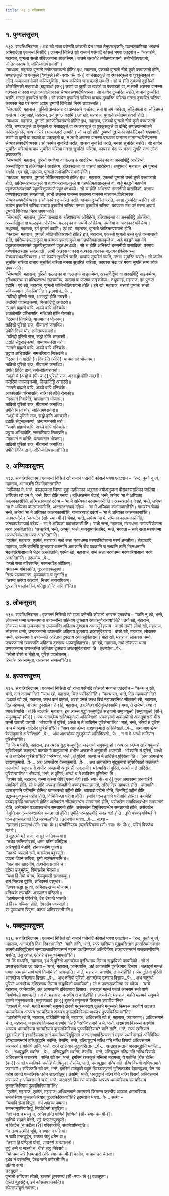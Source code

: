 ```yaml
---
title: ०३ ३ ततियवग्गो

---
```



## १. पुग्गलसुत्तम्

१३२. सावत्थिनिदानम्। अथ खो राजा पसेनदि कोसलो येन भगवा तेनुपसङ्कमि; उपसङ्कमित्वा भगवन्तं अभिवादेत्वा एकमन्तं निसीदि। एकमन्तं निसिन्नं खो राजानं पसेनदिं कोसलं भगवा एतदवोच – ‘‘चत्तारोमे, महाराज, पुग्गला सन्तो संविज्जमाना लोकस्मिम्। कतमे चत्तारो? तमोतमपरायनो, तमोजोतिपरायनो, जोतितमपरायनो, जोतिजोतिपरायनो’’।  
‘‘कथञ्च, महाराज पुग्गलो तमोतमपरायनो होति? इध, महाराज, एकच्चो पुग्गलो नीचे कुले पच्चाजातो होति, चण्डालकुले वा वेनकुले [वेणकुले (सी॰ स्या॰ कं॰ पी॰)] वा नेसादकुले वा रथकारकुले वा पुक्कुसकुले वा दलिद्दे अप्पन्नपानभोजने कसिरवुत्तिके , यत्थ कसिरेन घासच्छादो लब्भति। सो च होति दुब्बण्णो दुद्दसिको ओकोटिमको बव्हाबाधो [बह्वाबाधो (क॰)] काणो वा कुणी वा खञ्जो वा पक्खहतो वा, न लाभी अन्नस्स पानस्स वत्थस्स यानस्स मालागन्धविलेपनस्स सेय्यावसथपदीपेय्यस्स। सो कायेन दुच्चरितं चरति, वाचाय दुच्चरितं चरति, मनसा दुच्चरितं चरति। सो कायेन दुच्चरितं चरित्वा वाचाय दुच्चरितं चरित्वा मनसा दुच्चरितं चरित्वा, कायस्स भेदा परं मरणा अपायं दुग्गतिं विनिपातं निरयं उपपज्जति।  
‘‘सेय्यथापि, महाराज , पुरिसो अन्धकारा वा अन्धकारं गच्छेय्य, तमा वा तमं गच्छेय्य, लोहितमला वा लोहितमलं गच्छेय्य। तथूपमाहं, महाराज, इमं पुग्गलं वदामि। एवं खो, महाराज, पुग्गलो तमोतमपरायनो होति।  
‘‘कथञ्च, महाराज, पुग्गलो तमोजोतिपरायनो होति? इध, महाराज, एकच्चो पुग्गलो नीचे कुले पच्चाजातो होति, चण्डालकुले वा वेनकुले वा नेसादकुले वा रथकारकुले वा पुक्कुसकुले वा दलिद्दे अप्पन्नपानभोजने कसिरवुत्तिके, यत्थ कसिरेन घासच्छादो लब्भति। सो च खो होति दुब्बण्णो दुद्दसिको ओकोटिमको बव्हाबाधो, काणो वा कुणी वा खञ्जो वा पक्खहतो वा, न लाभी अन्नस्स पानस्स वत्थस्स यानस्स मालागन्धविलेपनस्स सेय्यावसथपदीपेय्यस्स। सो कायेन सुचरितं चरति, वाचाय सुचरितं चरति, मनसा सुचरितं चरति। सो कायेन सुचरितं चरित्वा वाचाय सुचरितं चरित्वा मनसा सुचरितं चरित्वा, कायस्स भेदा परं मरणा सुगतिं सग्गं लोकं उपपज्जति।  
‘‘सेय्यथापि, महाराज, पुरिसो पथविया वा पल्लङ्कं आरोहेय्य, पल्लङ्का वा अस्सपिट्ठिं आरोहेय्य, अस्सपिट्ठिया वा हत्थिक्खन्धं आरोहेय्य, हत्थिक्खन्धा वा पासादं आरोहेय्य। तथूपमाहं, महाराज, इमं पुग्गलं वदामि। एवं खो, महाराज, पुग्गलो तमोजोतिपरायनो होति।  
‘‘कथञ्च, महाराज, पुग्गलो जोतितमपरायनो होति? इध , महाराज, एकच्चो पुग्गलो उच्चे कुले पच्चाजातो होति, खत्तियमहासालकुले वा ब्राह्मणमहासालकुले वा गहपतिमहासालकुले वा, अड्ढे महद्धने महाभोगे पहूतजातरूपरजते पहूतवित्तूपकरणे पहूतधनधञ्ञे। सो च होति अभिरूपो दस्सनीयो पासादिको, परमाय वण्णपोक्खरताय समन्नागतो, लाभी अन्नस्स पानस्स वत्थस्स यानस्स मालागन्धविलेपनस्स सेय्यावसथपदीपेय्यस्स। सो कायेन दुच्चरितं चरति, वाचाय दुच्चरितं चरति, मनसा दुच्चरितं चरति। सो कायेन दुच्चरितं चरित्वा वाचाय दुच्चरितं चरित्वा मनसा दुच्चरितं चरित्वा, कायस्स भेदा परं मरणा अपायं दुग्गतिं विनिपातं निरयं उपपज्जति।  
‘‘सेय्यथापि, महाराज, पुरिसो पासादा वा हत्थिक्खन्धं ओरोहेय्य, हत्थिक्खन्धा वा अस्सपिट्ठिं ओरोहेय्य, अस्सपिट्ठिया वा पल्लङ्कं ओरोहेय्य, पल्लङ्का वा पथविं ओरोहेय्य, पथविया वा अन्धकारं पविसेय्य। तथूपमाहं, महाराज, इमं पुग्गलं वदामि। एवं खो, महाराज, पुग्गलो जोतितमपरायनो होति।  
‘‘कथञ्च, महाराज, पुग्गलो जोतिजोतिपरायनो होति? इध, महाराज, एकच्चो पुग्गलो उच्चे कुले पच्चाजातो होति, खत्तियमहासालकुले वा ब्राह्मणमहासालकुले वा गहपतिमहासालकुले वा, अड्ढे महद्धने महाभोगे पहूतजातरूपरजते पहूतवित्तूपकरणे पहूतधनधञ्ञे। सो च होति अभिरूपो दस्सनीयो पासादिको, परमाय वण्णपोक्खरताय समन्नागतो , लाभी अन्नस्स पानस्स वत्थस्स यानस्स मालागन्धविलेपनस्स सेय्यावसथपदीपेय्यस्स। सो कायेन सुचरितं चरति, वाचाय सुचरितं चरति, मनसा सुचरितं चरति। सो कायेन सुचरितं चरित्वा वाचाय सुचरितं चरित्वा मनसा सुचरितं चरित्वा, कायस्स भेदा परं मरणा सुगतिं सग्गं लोकं उपपज्जति।  
‘‘सेय्यथापि, महाराज, पुरिसो पल्लङ्का वा पल्लङ्कं सङ्कमेय्य, अस्सपिट्ठिया वा अस्सपिट्ठिं सङ्कमेय्य, हत्थिक्खन्धा वा हत्थिक्खन्धं सङ्कमेय्य, पासादा वा पासादं सङ्कमेय्य। तथूपमाहं, महाराज, इमं पुग्गलं वदामि। एवं खो, महाराज, पुग्गलो जोतिजोतिपरायनो होति। इमे खो, महाराज, चत्तारो पुग्गला सन्तो संविज्जमाना लोकस्मि’’न्ति। इदमवोच…पे॰…  
‘‘दलिद्दो पुरिसो राज, अस्सद्धो होति मच्छरी।  
कदरियो पापसङ्कप्पो, मिच्छादिट्ठि अनादरो॥  
‘‘समणे ब्राह्मणे वापि, अञ्ञे वापि वनिब्बके।  
अक्कोसति परिभासति, नत्थिको होति रोसको॥  
‘‘ददमानं निवारेति, याचमानान भोजनम्।  
तादिसो पुरिसो राज, मीयमानो जनाधिप।  
उपेति निरयं घोरं, तमोतमपरायनो॥  
‘‘दलिद्दो पुरिसो राज, सद्धो होति अमच्छरी।  
ददाति सेट्ठसङ्कप्पो, अब्यग्गमनसो नरो॥  
‘‘समणे ब्राह्मणे वापि, अञ्ञे वापि वनिब्बके।  
उट्ठाय अभिवादेति, समचरियाय सिक्खति॥  
‘‘ददमानं न वारेति [न निवारेति (सी॰)], याचमानान भोजनम्।  
तादिसो पुरिसो राज, मीयमानो जनाधिप।  
उपेति तिदिवं ठानं, तमोजोतिपरायनो॥  
‘‘अड्ढो चे [अड्ढो वे (पी॰ क॰)] पुरिसो राज, अस्सद्धो होति मच्छरी।  
कदरियो पापसङ्कप्पो, मिच्छादिट्ठि अनादरो॥  
‘‘समणे ब्राह्मणे वापि, अञ्ञे वापि वनिब्बके।  
अक्कोसति परिभासति, नत्थिको होति रोसको॥  
‘‘ददमानं निवारेति, याचमानान भोजनम्।  
तादिसो पुरिसो राज, मीयमानो जनाधिप।  
उपेति निरयं घोरं, जोतितमपरायनो॥  
‘‘अड्ढो चे पुरिसो राज, सद्धो होति अमच्छरी।  
ददाति सेट्ठसङ्कप्पो, अब्यग्गमनसो नरो॥  
‘‘समणे ब्राह्मणे वापि, अञ्ञे वापि वनिब्बके।  
उट्ठाय अभिवादेति, समचरियाय सिक्खति॥  
‘‘ददमानं न वारेति, याचमानान भोजनम्।  
तादिसो पुरिसो राज, मीयमानो जनाधिप।  
उपेति तिदिवं ठानं, जोतिजोतिपरायनो’’ति॥  


## २. अय्यिकासुत्तम्

१३३. सावत्थिनिदानम्। एकमन्तं निसिन्नं खो राजानं पसेनदिं कोसलं भगवा एतदवोच – ‘‘हन्द, कुतो नु त्वं, महाराज, आगच्छसि दिवादिवस्सा’’ति?  
‘‘अय्यिका मे, भन्ते, कालङ्कता जिण्णा वुड्ढा महल्लिका अद्धगता वयोअनुप्पत्ता वीसवस्ससतिका जातिया। अय्यिका खो पन मे, भन्ते, पिया होति मनापा। हत्थिरतनेन चेपाहं, भन्ते, लभेय्यं ‘मा मे अय्यिका कालमकासी’ति, हत्थिरतनम्पाहं ददेय्यं – ‘मा मे अय्यिका कालमकासी’ति। अस्सरतनेन चेपाहं, भन्ते, लभेय्यं ‘मा मे अय्यिका कालमकासी’ति, अस्सरतनम्पाहं ददेय्यं – ‘मा मे अय्यिका कालमकासी’ति। गामवरेन चेपाहं भन्ते, लभेय्यं ‘मा मे अय्यिका कालमकासी’ति, गामवरम्पाहं ददेय्यं – ‘मा मे अय्यिका कालमकासी’ति। जनपदपदेसेन [जनपदेन (सी॰ स्या॰ पी॰)] चेपाहं, भन्ते, लभेय्यं ‘मा मे अय्यिका कालमकासी’ति, जनपदपदेसम्पाहं ददेय्यं – ‘मा मे अय्यिका कालमकासी’ति। ‘सब्बे सत्ता, महाराज, मरणधम्मा मरणपरियोसाना मरणं अनतीता’ति। ‘अच्छरियं, भन्ते, अब्भुतं, भन्ते! यावसुभासितमिदं, भन्ते, भगवता – सब्बे सत्ता मरणधम्मा मरणपरियोसाना मरणं अनतीता’’’ति।  
‘‘एवमेतं, महाराज, एवमेतं, महाराज! सब्बे सत्ता मरणधम्मा मरणपरियोसाना मरणं अनतीता। सेय्यथापि, महाराज, यानि कानिचि कुम्भकारभाजनानि आमकानि चेव पक्कानि च सब्बानि तानि भेदनधम्मानि भेदनपरियोसानानि भेदनं अनतीतानि; एवमेव खो, महाराज, सब्बे सत्ता मरणधम्मा मरणपरियोसाना मरणं अनतीता’’ति। इदमवोच…पे॰…  
‘‘सब्बे सत्ता मरिस्सन्ति, मरणन्तञ्हि जीवितम्।  
यथाकम्मं गमिस्सन्ति, पुञ्ञपापफलूपगा।  
निरयं पापकम्मन्ता, पुञ्ञकम्मा च सुग्गतिं॥  
‘‘तस्मा करेय्य कल्याणं, निचयं सम्परायिकम्।  
पुञ्ञानि परलोकस्मिं, पतिट्ठा होन्ति पाणिन’’न्ति॥  


## ३. लोकसुत्तम्

१३४. सावत्थिनिदानम्। एकमन्तं निसिन्नो खो राजा पसेनदि कोसलो भगवन्तं एतदवोच – ‘‘कति नु खो, भन्ते, लोकस्स धम्मा उप्पज्जमाना उप्पज्जन्ति अहिताय दुक्खाय अफासुविहाराया’’ति? ‘‘तयो खो, महाराज, लोकस्स धम्मा उप्पज्जमाना उप्पज्जन्ति अहिताय दुक्खाय अफासुविहाराय। कतमे तयो? लोभो खो, महाराज, लोकस्स धम्मो, उप्पज्जमानो उप्पज्जति अहिताय दुक्खाय अफासुविहाराय। दोसो खो, महाराज, लोकस्स धम्मो, उप्पज्जमानो उप्पज्जति अहिताय दुक्खाय अफासुविहाराय। मोहो खो, महाराज, लोकस्स धम्मो, उप्पज्जमानो उप्पज्जति अहिताय दुक्खाय अफासुविहाराय। इमे खो, महाराज, तयो लोकस्स धम्मा उप्पज्जमाना उप्पज्जन्ति अहिताय दुक्खाय अफासुविहाराया’’ति। इदमवोच…पे॰…  
‘‘लोभो दोसो च मोहो च, पुरिसं पापचेतसम्।  
हिंसन्ति अत्तसम्भूता, तचसारंव सम्फल’’न्ति॥  


## ४. इस्सत्तसुत्तम्

१३५. सावत्थिनिदानम्। एकमन्तं निसिन्नो खो राजा पसेनदि कोसलो भगवन्तं एतदवोच – ‘‘कत्थ नु खो, भन्ते, दानं दातब्ब’’न्ति? ‘‘यत्थ खो, महाराज, चित्तं पसीदती’’ति। ‘‘कत्थ पन, भन्ते, दिन्नं महप्फल’’न्ति? ‘‘अञ्ञं खो एतं, महाराज, कत्थ दानं दातब्बं, अञ्ञं पनेतं कत्थ दिन्नं महप्फलन्ति? सीलवतो खो, महाराज, दिन्नं महप्फलं, नो तथा दुस्सीले। तेन हि, महाराज, तञ्ञेवेत्थ पटिपुच्छिस्सामि। यथा, ते खमेय्य, तथा नं ब्याकरेय्यासि। तं किं मञ्ञसि, महाराज, इध त्यस्स युद्धं पच्चुपट्ठितं सङ्गामो समुपब्यूळ्हो [समूपब्बूळ्हो (सी॰), समुपब्बुळ्हो (पी॰)]। अथ आगच्छेय्य खत्तियकुमारो असिक्खितो अकतहत्थो अकतयोग्गो अकतूपासनो भीरु छम्भी उत्रासी पलायी। भरेय्यासि तं पुरिसं, अत्थो च ते तादिसेन पुरिसेना’’ति? ‘‘नाहं, भन्ते, भरेय्यं तं पुरिसं, न च मे अत्थो तादिसेन पुरिसेना’’ति। ‘‘अथ आगच्छेय्य ब्राह्मणकुमारो असिक्खितो…पे॰… अथ आगच्छेय्य वेस्सकुमारो असिक्खितो…पे॰… अथ आगच्छेय्य सुद्दकुमारो असिक्खितो…पे॰… न च मे अत्थो तादिसेन पुरिसेना’’ति।  
‘‘तं किं मञ्ञसि, महाराज, इध त्यस्स युद्धं पच्चुपट्ठितं सङ्गामो समुपब्यूळ्हो। अथ आगच्छेय्य खत्तियकुमारो सुसिक्खितो कतहत्थो कतयोग्गो कतूपासनो अभीरु अच्छम्भी अनुत्रासी अपलायी। भरेय्यासि तं पुरिसं, अत्थो च ते तादिसेन पुरिसेना’’ति? ‘‘भरेय्याहं, भन्ते , तं पुरिसं, अत्थो च मे तादिसेन पुरिसेना’’ति। ‘‘अथ आगच्छेय्य ब्राह्मणकुमारो…पे॰… अथ आगच्छेय्य वेस्सकुमारो…पे॰… अथ आगच्छेय्य सुद्दकुमारो सुसिक्खितो कतहत्थो कतयोग्गो कतूपासनो अभीरु अच्छम्भी अनुत्रासी अपलायी। भरेय्यासि तं पुरिसं, अत्थो च ते तादिसेन पुरिसेना’’ति? ‘‘भरेय्याहं, भन्ते, तं पुरिसं, अत्थो च मे तादिसेन पुरिसेना’’ति।  
‘‘एवमेव खो, महाराज, यस्मा कस्मा चेपि [यस्मा चेपि (सी॰ स्या॰ कं॰ क॰)] कुला अगारस्मा अनगारियं पब्बजितो होति, सो च होति पञ्चङ्गविप्पहीनो पञ्चङ्गसमन्नागतो, तस्मिं दिन्नं महप्फलं होति। कतमानि पञ्चङ्गानि पहीनानि होन्ति? कामच्छन्दो पहीनो होति, ब्यापादो पहीनो होति, थिनमिद्धं पहीनं होति, उद्धच्चकुक्कुच्चं पहीनं होति, विचिकिच्छा पहीना होति। इमानि पञ्चङ्गानि पहीनानि होन्ति। कतमेहि पञ्चहङ्गेहि समन्नागतो होति? असेक्खेन सीलक्खन्धेन समन्नागतो होति, असेक्खेन समाधिक्खन्धेन समन्नागतो होति, असेक्खेन पञ्ञाक्खन्धेन समन्नागतो होति, असेक्खेन विमुत्तिक्खन्धेन समन्नागतो होति, असेक्खेन विमुत्तिञाणदस्सनक्खन्धेन समन्नागतो होति। इमेहि पञ्चहङ्गेहि समन्नागतो होति। इति पञ्चङ्गविप्पहीने पञ्चङ्गसमन्नागते दिन्नं महप्फल’’न्ति। इदमवोच भगवा…पे॰… सत्था –  
‘‘इस्सत्तं [इस्सत्थं (सी॰ स्या॰ कं॰)] बलवीरियञ्च [बलविरियञ्च (सी॰ स्या॰ कं॰ पी॰)], यस्मिं विज्जेथ माणवे।  
तं युद्धत्थो भरे राजा, नासूरं जातिपच्चया॥  
‘‘तथेव खन्तिसोरच्चं, धम्मा यस्मिं पतिट्ठिता।  
अरियवुत्तिं मेधाविं, हीनजच्चम्पि पूजये॥  
‘‘कारये अस्समे रम्मे, वासयेत्थ बहुस्सुते।  
पपञ्च विवने कयिरा, दुग्गे सङ्कमनानि च॥  
‘‘अन्नं पानं खादनीयं, वत्थसेनासनानि च।  
ददेय्य उजुभूतेसु, विप्पसन्नेन चेतसा॥  
‘‘यथा हि मेघो थनयं, विज्जुमाली सतक्ककु।  
थलं निन्नञ्च पूरेति, अभिवस्सं वसुन्धरं॥  
‘‘तथेव सद्धो सुतवा, अभिसङ्खच्च भोजनम्।  
वनिब्बके तप्पयति, अन्नपानेन पण्डितो॥  
‘‘आमोदमानो पकिरेति, देथ देथाति भासति।  
तं हिस्स गज्जितं होति, देवस्सेव पवस्सतो।  
सा पुञ्ञधारा विपुला, दातारं अभिवस्सती’’ति॥  


## ५. पब्बतूपमसुत्तम्

१३६. सावत्थिनिदानम्। एकमन्तं निसिन्नं खो राजानं पसेनदिं कोसलं भगवा एतदवोच – ‘‘हन्द, कुतो नु त्वं, महाराज, आगच्छसि दिवा दिवस्सा’’ति? ‘‘यानि तानि, भन्ते, रञ्ञं खत्तियानं मुद्धावसित्तानं इस्सरियमदमत्तानं कामगेधपरियुट्ठितानं जनपदत्थावरियप्पत्तानं महन्तं पथविमण्डलं अभिविजिय अज्झावसन्तानं राजकरणीयानि भवन्ति, तेसु ख्वाहं, एतरहि उस्सुक्कमापन्नो’’ति।  
‘‘तं किं मञ्ञसि, महाराज, इध ते पुरिसो आगच्छेय्य पुरत्थिमाय दिसाय सद्धायिको पच्चयिको। सो तं उपसङ्कमित्वा एवं वदेय्य – ‘यग्घे, महाराज, जानेय्यासि, अहं आगच्छामि पुरत्थिमाय दिसाय। तत्थद्दसं महन्तं पब्बतं अब्भसमं सब्बे पाणे निप्पोथेन्तो आगच्छति। यं ते, महाराज, करणीयं, तं करोही’ति। अथ दुतियो पुरिसो आगच्छेय्य पच्छिमाय दिसाय…पे॰… अथ ततियो पुरिसो आगच्छेय्य उत्तराय दिसाय…पे॰… अथ चतुत्थो पुरिसो आगच्छेय्य दक्खिणाय दिसाय सद्धायिको पच्चयिको। सो तं उपसङ्कमित्वा एवं वदेय्य – ‘यग्घे महाराज, जानेय्यासि, अहं आगच्छामि दक्खिणाय दिसाय। तत्थद्दसं महन्तं पब्बतं अब्भसमं सब्बे पाणे निप्पोथेन्तो आगच्छति। यं ते, महाराज, करणीयं तं करोही’ति। एवरूपे ते, महाराज, महति महब्भये समुप्पन्ने दारुणे मनुस्सक्खये [मनुस्सकाये (क॰)] दुल्लभे मनुस्सत्ते किमस्स करणीय’’न्ति?  
‘‘एवरूपे मे, भन्ते, महति महब्भये समुप्पन्ने दारुणे मनुस्सक्खये दुल्लभे मनुस्सत्ते किमस्स करणीयं अञ्ञत्र धम्मचरियाय अञ्ञत्र समचरियाय अञ्ञत्र कुसलकिरियाय अञ्ञत्र पुञ्ञकिरियाया’’ति?  
‘‘आरोचेमि खो ते, महाराज, पटिवेदेमि खो ते, महाराज, अधिवत्तति खो तं, महाराज, जरामरणम्। अधिवत्तमाने चे ते, महाराज, जरामरणे किमस्स करणीय’’न्ति? ‘‘अधिवत्तमाने च मे, भन्ते, जरामरणे किमस्स करणीयं अञ्ञत्र धम्मचरियाय समचरियाय कुसलकिरियाय पुञ्ञकिरियाय? यानि तानि, भन्ते, रञ्ञं खत्तियानं मुद्धावसित्तानं इस्सरियमदमत्तानं कामगेधपरियुट्ठितानं जनपदत्थावरियप्पत्तानं महन्तं पथविमण्डलं अभिविजिय अज्झावसन्तानं हत्थियुद्धानि भवन्ति; तेसम्पि, भन्ते, हत्थियुद्धानं नत्थि गति नत्थि विसयो अधिवत्तमाने जरामरणे। यानिपि तानि, भन्ते, रञ्ञं खत्तियानं मुद्धावसित्तानं…पे॰… अज्झावसन्तानं अस्सयुद्धानि भवन्ति…पे॰… रथयुद्धानि भवन्ति …पे॰… पत्तियुद्धानि भवन्ति; तेसम्पि , भन्ते, पत्तियुद्धानं नत्थि गति नत्थि विसयो अधिवत्तमाने जरामरणे। सन्ति खो पन, भन्ते, इमस्मिं राजकुले मन्तिनो महामत्ता, ये पहोन्ति [येसं होन्ति (क॰)] आगते पच्चत्थिके मन्तेहि भेदयितुम्। तेसम्पि, भन्ते, मन्तयुद्धानं नत्थि गति नत्थि विसयो अधिवत्तमाने जरामरणे। संविज्जति खो पन, भन्ते, इमस्मिं राजकुले पहूतं हिरञ्ञसुवण्णं भूमिगतञ्चेव वेहासट्ठञ्च, येन मयं पहोम आगते पच्चत्थिके धनेन उपलापेतुम्। तेसम्पि, भन्ते, धनयुद्धानं नत्थि गति नत्थि विसयो अधिवत्तमाने जरामरणे। अधिवत्तमाने च मे, भन्ते, जरामरणे किमस्स करणीयं अञ्ञत्र धम्मचरियाय समचरियाय कुसलकिरियाय पुञ्ञकिरियाया’’ति?  
‘‘एवमेतं, महाराज, एवमेतं, महाराज! अधिवत्तमाने जरामरणे किमस्स करणीयं अञ्ञत्र धम्मचरियाय समचरियाय कुसलकिरियाय पुञ्ञकिरियाया’’ति? इदमवोच भगवा…पे॰… सत्था –  
‘‘यथापि सेला विपुला, नभं आहच्च पब्बता।  
समन्तानुपरियायेय्युं, निप्पोथेन्तो चतुद्दिसा॥  
‘‘एवं जरा च मच्चु च, अधिवत्तन्ति पाणिने [पाणिनो (सी॰ स्या॰ कं॰ पी॰)]।  
खत्तिये ब्राह्मणे वेस्से, सुद्दे चण्डालपुक्कुसे।  
न किञ्चि [न कञ्चि (?)] परिवज्जेति, सब्बमेवाभिमद्दति॥  
‘‘न तत्थ हत्थीनं भूमि, न रथानं न पत्तिया।  
न चापि मन्तयुद्धेन, सक्का जेतुं धनेन वा॥  
‘‘तस्मा हि पण्डितो पोसो, सम्पस्सं अत्थमत्तनो।  
बुद्धे धम्मे च सङ्घे च, धीरो सद्धं निवेसये॥  
‘‘यो धम्मं चरि [धम्मचारी (सी॰ स्या॰ कं॰ पी॰)] कायेन, वाचाय उद चेतसा।  
इधेव नं पसंसन्ति, पेच्च सग्गे पमोदती’’ति॥  
ततियो वग्गो।  
तस्सुद्दानं –  
पुग्गलो अय्यिका लोको, इस्सत्तं [इस्सत्थं (सी॰ स्या॰ कं॰)] पब्बतूपमा।  
देसितं बुद्धसेट्ठेन, इमं कोसलपञ्चकन्ति॥  
कोसलसंयुत्तं समत्तम्।  